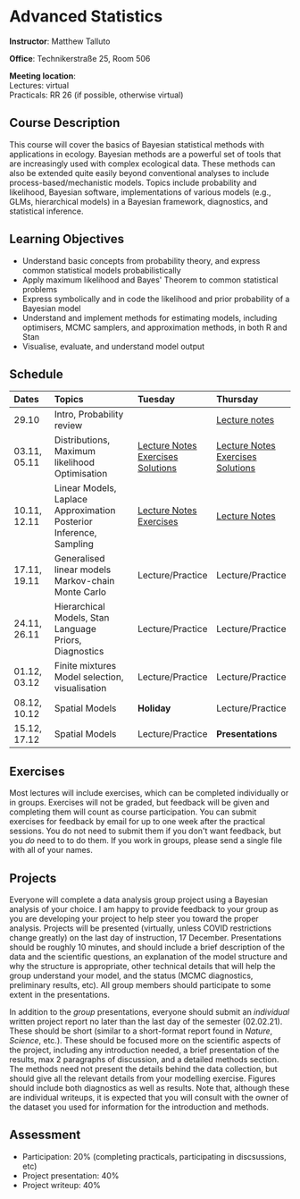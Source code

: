 # Advanced Statistics
**Instructor**: Matthew Talluto

**Office**: Technikerstraße 25, Room 506

**Meeting location**:  
Lectures: virtual  
Practicals: RR 26 (if possible, otherwise virtual)


## Course Description

This course will cover the basics of Bayesian statistical methods with applications in ecology. Bayesian methods are a powerful set of tools that are increasingly used with complex ecological data. These methods can also be extended quite easily beyond conventional analyses to include process-based/mechanistic models. Topics include probability and likelihood, Bayesian software, implementations of various models (e.g., GLMs, hierarchical models) in a Bayesian framework, diagnostics, and statistical inference.

## Learning Objectives

* Understand basic concepts from probability theory, and express common statistical models probabilistically
* Apply maximum likelihood and Bayes' Theorem to common statistical problems
* Express symbolically and in code the likelihood and prior probability of a Bayesian model
* Understand and implement methods for estimating models, including optimisers, MCMC samplers, and approximation methods, in both R and Stan
* Visualise, evaluate, and understand model output


## Schedule

|Dates       |Topics                                                    |Tuesday    |Thursday |
| :---       |  :---                                                    |   :---    |:---     |
|29.10       |Intro, Probability review                                 |           |[Lecture notes](1_probability)|
|03.11, 05.11|Distributions, Maximum likelihood<br/>Optimisation        |[Lecture Notes](2_distributions)<br/>[Exercises](exercises/2_distributions_ex.html)<br/>[Solutions](exercises/2_distributions_soln.html)|[Lecture Notes](3_mle)<br/>[Exercises](exercises/3_mle_ex.html)<br/>[Solutions](exercises/3_mle_soln.html)|
|10.11, 12.11|Linear Models, Laplace Approximation<br/>Posterior Inference, Sampling |[Lecture Notes](4_lm_laplace)<br/> [Exercises](exercises/4_5_lm_exercises.html)   |[Lecture Notes](5_posterior_inference)|
|17.11, 19.11|Generalised linear models<br/>Markov-chain Monte Carlo    |Lecture/Practice    |Lecture/Practice|
|24.11, 26.11|Hierarchical Models, Stan Language<br/>Priors, Diagnostics|Lecture/Practice    |Lecture/Practice|
|01.12, 03.12|Finite mixtures<br/>Model selection, visualisation        |Lecture/Practice    |Lecture/Practice|
|08.12, 10.12|Spatial Models                                            |**Holiday**|Lecture/Practice  |
|15.12, 17.12|Spatial Models                                            |Lecture/Practice  |**Presentations**|


## Exercises
Most lectures will include exercises, which can be completed individually or in groups. Exercises will not be graded, but feedback will be given and completing them will count as course participation. You can submit exercises for feedback by email for up to one week after the practical sessions. You do not need to submit them if you don't want feedback, but you *do* need to to do them. If you work in groups, please send a single file with all of your names. 

## Projects
Everyone will complete a data analysis group project using a Bayesian analysis of your choice. I am happy to provide feedback to your group as you are developing your project to help steer you toward the proper analysis. Projects will be presented (virtually, unless COVID restrictions change greatly) on the last day of instruction, 17 December. Presentations should be roughly 10 minutes, and should include a brief description of the data and the scientific questions, an explanation of the model structure and why the structure is appropriate, other technical details that will help the group understand your model, and the status (MCMC diagnostics, preliminary results, etc). All group members should participate to some extent in the presentations.

In addition to the *group* presentations, everyone should submit an *individual* written project report no later than the last day of the semester (02.02.21). These should be short (similar to a short-format report found in *Nature*, *Science*, etc.). These should be focused more on the scientific aspects of the project, including any introduction needed, a brief presentation of the results, max 2 paragraphs of discussion, and a detailed methods section. The methods need not present the details behind the data collection, but should give all the relevant details from your modelling exercise. Figures should include both diagnostics as well as results. Note that, although these are individual writeups, it is expected that you will consult with the owner of the dataset you used for information for the introduction and methods.

## Assessment
* Participation: 20% (completing practicals, participating in discsussions, etc)
* Project presentation: 40%
* Project writeup: 40%



